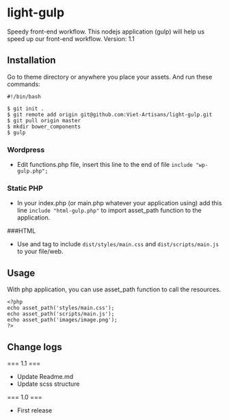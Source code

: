 # light-gulp
Speedy front-end workflow. This nodejs application (gulp) will help us speed up our front-end workflow.
Version: 1.1

## Installation
Go to theme directory or anywhere you place your assets. And run these commands:

```
#!/bin/bash

$ git init .
$ git remote add origin git@github.com:Viet-Artisans/light-gulp.git
$ git pull origin master
$ mkdir bower_components
$ gulp

```

### Wordpress

- Edit functions.php file, insert this line to the end of file `include "wp-gulp.php";`

### Static PHP

- In your index.php (or main.php whatever your application using) add this line `include "html-gulp.php"` to import asset_path function to the application.


###HTML

- Use <link> and <javascript> tag to include `dist/styles/main.css` and `dist/scripts/main.js` to your file/web.


## Usage
With php application, you can use asset_path function to call the resources.
```
<?php
echo asset_path('styles/main.css');
echo asset_path('scripts/main.js');
echo asset_path('images/image.png');
?>
```

## Change logs
=== 1.1 ===
* Update Readme.md
* Update scss structure

=== 1.0 ===
* First release
